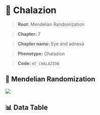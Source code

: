 # 🧪 Chalazion

> **Root:** Mendelian Randomization

> **Chapter:** 7  

> **Chapter name:** Eye and adnexa

> **Phenotype:** Chalazion  

> **Code:** `H7_CHALAZION`

## 🧬 Mendelian Randomization  

<img src="/MR/Figures/Forward/H7_CHALAZION.png"/>

## 📊 Data Table

<CsvTableMRF src="/MR/Data/Forward/H7_CHALAZION.csv"/>
